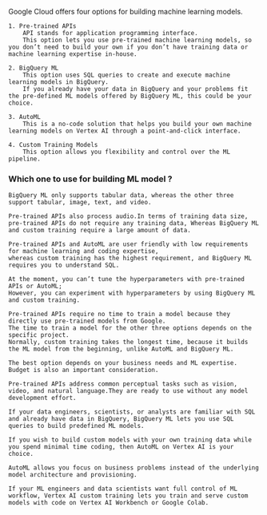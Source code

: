 Google Cloud offers four options for building machine learning models.

    1. Pre-trained APIs
        API stands for application programming interface.
        This option lets you use pre-trained machine learning models, so you don’t need to build your own if you don’t have training data or machine learning expertise in-house.

    2. BigQuery ML
        This option uses SQL queries to create and execute machine learning models in BigQuery.
        If you already have your data in BigQuery and your problems fit the pre-defined ML models offered by BigQuery ML, this could be your choice.

    3. AutoML
        This is a no-code solution that helps you build your own machine learning models on Vertex AI through a point-and-click interface.

    4. Custom Training Models
        This option allows you flexibility and control over the ML pipeline.

### Which one to use for building ML model ?

    BigQuery ML only supports tabular data, whereas the other three support tabular, image, text, and video.

    Pre-trained APIs also process audio.In terms of training data size, pre-trained APIs do not require any training data, Whereas BigQuery ML and custom training require a large amount of data.

    Pre-trained APIs and AutoML are user friendly with low requirements for machine learning and coding expertise, 
    whereas custom training has the highest requirement, and BigQuery ML requires you to understand SQL.

    At the moment, you can’t tune the hyperparameters with pre-trained APIs or AutoML; 
    However, you can experiment with hyperparameters by using BigQuery ML and custom training.

    Pre-trained APIs require no time to train a model because they directly use pre-trained models from Google.
    The time to train a model for the other three options depends on the specific project.
    Normally, custom training takes the longest time, because it builds the ML model from the beginning, unlike AutoML and BigQuery ML.
    
    The best option depends on your business needs and ML expertise.
    Budget is also an important consideration.
    
    Pre-trained APIs address common perceptual tasks such as vision, video, and natural language.They are ready to use without any model development effort.
    
    If your data engineers, scientists, or analysts are familiar with SQL and already have data in BigQuery, BigQuery ML lets you use SQL queries to build predefined ML models.

    If you wish to build custom models with your own training data while you spend minimal time coding, then AutoML on Vertex AI is your choice.

    AutoML allows you focus on business problems instead of the underlying model architecture and provisioning.

    If your ML engineers and data scientists want full control of ML workflow, Vertex AI custom training lets you train and serve custom models with code on Vertex AI Workbench or Google Colab.
    
    